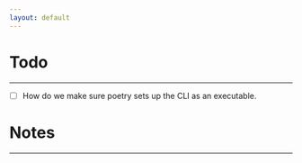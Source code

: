 ```yaml
---
layout: default
---
```


# Todo
---
- [ ]  How do we make sure poetry sets up the CLI as an executable.



# Notes
---


